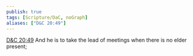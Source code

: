 ```yaml
---
publish: true
tags: [Scripture/DaC, noGraph]
aliases: ["D&C 20:49"]
---
```

[D&C 20:49](https://churchofjesuschrist.org/study/scriptures/dc-testament/dc/20?lang=eng&id=p49#p49) And he is to take the lead of meetings when there is no elder present;
